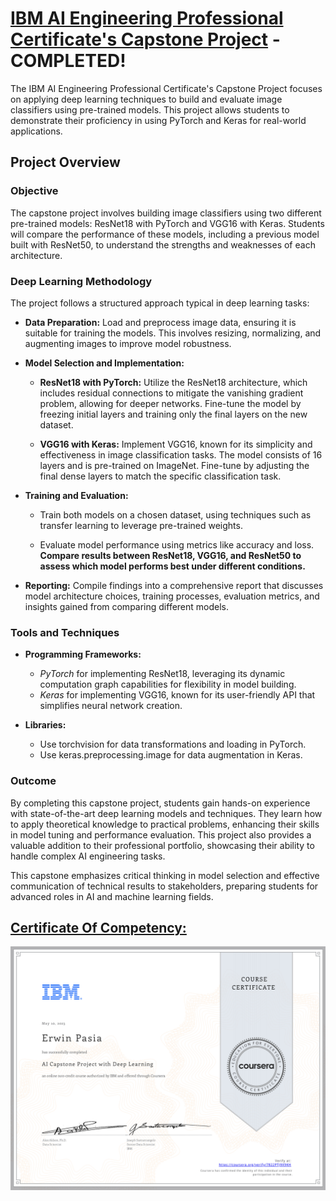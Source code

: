 # [IBM AI Engineering Professional Certificate's Capstone Project](https://www.coursera.org/account/accomplishments/verify/7822PTJ9X9KH) - COMPLETED!

The IBM AI Engineering Professional Certificate's Capstone Project focuses on applying deep learning techniques to build and evaluate image classifiers using pre-trained models. This project allows students to demonstrate their proficiency in using PyTorch and Keras for real-world applications.

## **Project Overview**

### **Objective**

The capstone project involves building image classifiers using two different pre-trained models: ResNet18 with PyTorch and VGG16 with Keras. Students will compare the performance of these models, including a previous model built with ResNet50, to understand the strengths and weaknesses of each architecture.

### **Deep Learning Methodology**

The project follows a structured approach typical in deep learning tasks:

- **Data Preparation:** Load and preprocess image data, ensuring it is suitable for training the models. This involves resizing, normalizing, and augmenting images to improve model robustness.

- **Model Selection and Implementation:**

	- **ResNet18 with PyTorch:** Utilize the ResNet18 architecture, which includes residual connections to mitigate the vanishing gradient problem, allowing for 	deeper networks. Fine-tune the model by freezing initial layers and training only the final layers on the new dataset.
	
	- **VGG16 with Keras:** Implement VGG16, known for its simplicity and effectiveness in image classification tasks. The model consists of 16 layers and is pre-trained on ImageNet. Fine-tune by adjusting the final dense layers to match the specific classification task.

- **Training and Evaluation:**

	- Train both models on a chosen dataset, using techniques such as transfer learning to leverage pre-trained weights.

	- Evaluate model performance using metrics like accuracy and loss. **Compare results between ResNet18, VGG16, and ResNet50 to assess which model performs best under different conditions.**

- **Reporting:** Compile findings into a comprehensive report that discusses model architecture choices, training processes, evaluation metrics, and insights gained from comparing different models.

### **Tools and Techniques**

- **Programming Frameworks:**
	- *PyTorch* for implementing ResNet18, leveraging its dynamic computation graph capabilities for flexibility in model building.
	- *Keras* for implementing VGG16, known for its user-friendly API that simplifies neural network creation.

- **Libraries:**
	- Use torchvision for data transformations and loading in PyTorch.
	- Use keras.preprocessing.image for data augmentation in Keras.

### **Outcome**

By completing this capstone project, students gain hands-on experience with state-of-the-art deep learning models and techniques. They learn how to apply theoretical knowledge to practical problems, enhancing their skills in model tuning and performance evaluation. This project also provides a valuable addition to their professional portfolio, showcasing their ability to handle complex AI engineering tasks.

This capstone emphasizes critical thinking in model selection and effective communication of technical results to stakeholders, preparing students for advanced roles in AI and machine learning fields.

## [Certificate Of Competency:](https://www.coursera.org/account/accomplishments/verify/7822PTJ9X9KH)

<p style="text-align:center">
    <a href="https://www.coursera.org/account/accomplishments/verify/7822PTJ9X9KH" target="_blank">
    <img src="images/AI_CP_DL.png" alt="IBM Data Science Professional Certificate"  />
    </a>
</p>
